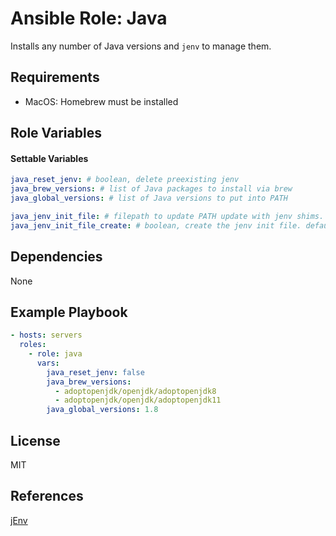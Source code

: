 # Ansible Role: Java

Installs any number of Java versions and `jenv` to manage them.

## Requirements

- MacOS: Homebrew must be installed

## Role Variables

#### Settable Variables
```yaml
java_reset_jenv: # boolean, delete preexisting jenv
java_brew_versions: # list of Java packages to install via brew
java_global_versions: # list of Java versions to put into PATH

java_jenv_init_file: # filepath to update PATH update with jenv shims. default: ~/.bashrc
java_jenv_init_file_create: # boolean, create the jenv init file. default: false
```

## Dependencies

None

## Example Playbook
```yaml
- hosts: servers
  roles:
    - role: java
      vars:
        java_reset_jenv: false
        java_brew_versions:
          - adoptopenjdk/openjdk/adoptopenjdk8
          - adoptopenjdk/openjdk/adoptopenjdk11
        java_global_versions: 1.8
```

## License

MIT

## References

[jEnv](https://github.com/jenv/jenv)
